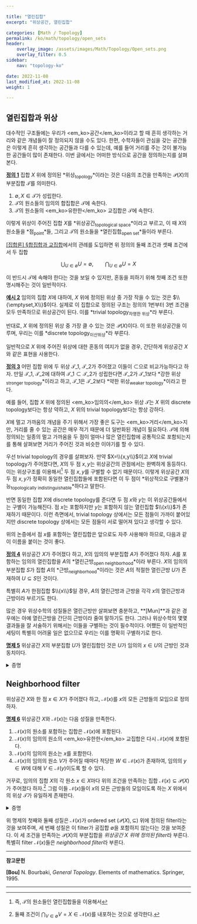```yaml
---

title: "열린집합"
excerpt: "위상공간, 열린집합"

categories: [Math / Topology]
permalink: /ko/math/topology/open_sets
header:
    overlay_image: /assets/images/Math/Topology/Open_sets.png
    overlay_filter: 0.5
sidebar: 
    nav: "topology-ko"

date: 2022-11-08
last_modified_at: 2022-11-08
weight: 1

---
```


## 열린집합과 위상

대수적인 구조들에는 우리가 <em_ko>공간</em_ko>이라고 할 때 흔히 생각하는 거리와 같은 개념들이 잘 정의되지 않을 수도 있다. 한편, 수학자들이 관심을 갖는 공간들은 이렇게 흔히 생각하는 공간들과 다를 수 있는데, 예를 들어 거리를 주는 것이 불가능한 공간들이 많이 존재한다. 이번 글에서는 어떠한 방식으로 공간을 정의하는지를 살펴본다.

<div class="definition" markdown="1">

<ins id="def1">**정의 1**</ins> 집합 $X$ 위에 정의된 *위상<sub>topology</sub>*이라는 것은 다음의 조건을 만족하는 $\mathcal{P}(X)$의 부분집합 $\mathcal{T}$를 의미한다.

1. $\emptyset,X\in\mathcal{T}$가 성립한다.
2. $\mathcal{T}$의 원소들의 임의의 합집합은 $\mathcal{T}$에 속한다.
3. $\mathcal{T}$의 원소들의 <em_ko>유한한</em_ko> 교집합은 $\mathcal{T}$에 속한다.

이렇게 위상이 주어진 집합 $X$를 *위상공간<sub>topological space</sub>*이라고 부르고, 이 때 $X$의 원소들을 *점<sub>point</sub>*들, 그리고 $\mathcal{T}$의 원소들을 *열린집합<sub>open set</sub>*들이라 부른다.

</div>

[\[집합론\] §합집합과 교집합](/ko/math/set_theory/union_and_intersection)에서의 관례를 도입하면 위 정의의 둘째 조건과 셋째 조건에서 두 집합

$$\bigcup_{U\in\emptyset}U=\emptyset,\qquad\bigcap_{U\in\emptyset}U=X$$

이 반드시 $\mathcal{T}$에 속해야 한다는 것을 보일 수 있지만, 혼동을 피하기 위해 첫째 조건 또한 명시해주는 것이 일반적이다.

<div class="example" markdown="1">

<ins id="ex2">**예시 2**</ins> 임의의 집합 $X$에 대하여, $X$ 위에 정의된 위상 중 가장 작을 수 있는 것은 $\\{\emptyset,X\\}$이다. 실제로 이 집합으로 정의된 구조는 정의의 1번부터 3번 조건을 모두 만족하므로 위상공간이 된다. 이를 *trivial topology<sub>자명한 위상</sub>*라 부른다. 

반대로, $X$ 위에 정의된 위상 중 가장 클 수 있는 것은 $\mathcal{P}(X)$이다. 이 또한 위상공간을 이루며, 우리는 이를 *discrete topology<sub>이산위상</sub>*라 부른다.

</div>

일반적으로 $X$ 위에 주어진 위상에 대한 혼동의 여지가 없을 경우, 간단하게 <phrase>위상공간 $X$</phrase>와 같은 표현을 사용한다.

<div class="definition" markdown="1">

<ins id="def3">**정의 3**</ins> 어떤 집합 위에 두 위상 $\mathcal{T}\_1$, $\mathcal{T}\_2$가 주어졌고 이들이 $\subset$으로 비교가능하다고 하자. 만일 $\mathcal{T}\_1$, $\mathcal{T}\_2$에 대하여 $\mathcal{T}\_1\subset\mathcal{T}\_2$가 성립한다면 $\mathcal{T}\_2$가 $\mathcal{T}\_1$보다 *강한 위상<sub>stronger topology</sub>*이라고 하고, $\mathcal{T}\_1$은 $\mathcal{T}\_2$보다 *약한 위상<sub>weaker topology</sub>*이라고 한다. 
</div>

예를 들어, 집합 $X$ 위에 정의된 <em_ko>임의의</em_ko> 위상 $\mathcal{T}$는 $X$ 위의 discrete topology보다는 항상 약하고, $X$ 위의 trivial topology보다는 항상 강하다. 

$X$에 멀고 가까움의 개념을 주기 위해서 가장 좋은 도구는 <em_ko>거리</em_ko>지만, 거리를 줄 수 있는 공간은 매우 적기 때문에 더 일반화된 개념이 필요하다. $\mathcal{T}$에 의해 정의되는 일종의 멀고 가까움을 <phrase>두 점이 얼마나 많은 열린집합에 공통적으로 포함되는지</phrase>를 통해 살펴보면 거리가 주어진 것과 비슷한 이야기를 할 수 있다.

우선 trivial topology의 경우를 살펴보자. 만약 $X=\\{x,y\\}$이고 $X$에 trivial topology가 주어졌다면, $X$의 두 점 $x,y$는 위상공간의 관점에서는 완벽하게 동등하다. 이는 위상구조를 이용해서[^1] 두 점 $x,y$를 구별할 수 없기 때문이다. 이렇게 위상공간 $X$의 두 점 $x,y$가 정확히 동일한 열린집합들에 포함된다면 이 두 점이 *위상적으로 구별불가능<sub>topologically indistinguishable</sub>*하다고 말한다.

반면 동일한 집합 $X$에 discrete topology를 준다면 두 점 $x$와 $y$는 이 위상공간들에서는 구별이 가능해진다. 점 $x$는 포함하지만 $y$는 포함하지 않는 열린집합 $\\{x\\}$가 존재하기 때문이다. 이런 측면에서, trivial topology 상에서는 모든 점들이 가까이 붙어있지만 discrete topology 상에서는 모든 점들이 서로 떨어져 있다고 생각할 수 있다. 

위의 논증에서 <phrase>점 $x$를 포함하는 열린집합</phrase>은 앞으로도 자주 사용해야 하므로, 다음과 같이 이름을 붙이는 것이 좋다.

<div class="definition" markdown="1">

<ins id="def4">**정의 4**</ins> 위상공간 $X$가 주어졌다 하고, $X$의 임의의 부분집합 $A$가 주어졌다 하자. $A$를 포함하는 임의의 열린집합을 $A$의 *열린근방<sub>open neighborhood</sub>*이라 부른다. $X$의 임의의 부분집합 $S$가 집합 $A$의 *근방<sub>neighborhood</sub>*이라는 것은 $A$의 적절한 열린근방 $U$가 존재하여 $U\subseteq S$인 것이다.

</div>

특별히 $A$가 한점집합 $\\{x\\}$일 경우, $A$의 열린근방과 근방을 각각 $x$의 열린근방과 근방이라 부르기도 한다. 

많은 경우 위상수학의 성질들은 열린근방만 살펴보면 충분하고, **[Mun]**과 같은 경우에는 아예 열린근방을 간단히 근방이라 줄여 말하기도 한다. 그러나 위상수학의 몇몇 결과들을 잘 서술하기 위해서는 이들을 구별하는 것이 필수적이다. 어쨌든 이 일반적인 세팅이 특별히 어려울 일은 없으므로 우리는 이를 명확히 구별하기로 한다.

<div class="proposition" markdown="1">

<ins id="prop5">**명제 5**</ins> 위상공간 $X$의 부분집합 $U$가 열린집합인 것은 $U$가 임의의 $x\in U$의 근방인 것과 동치이다.

</div>
<details class="proof" markdown="1">
<summary>증명</summary>

[정의 4](#def4)을 통해 뒤의 조건을 풀어쓰면

> 임의의 $x\in U$가 주어질 때마다, $U$에 포함되는 $x$의 열린근방 $V$가 존재한다.

는 것과 같다.

우선 $U$가 열린집합이라면, $U$ 자기자신이 $U$에 포함되는 $x$의 열린근방이므로 증명할 것이 없다. 따라서 반대방향만 보이면 충분하다. 임의의 $x\in U$마다, $U$에 포함되는 $x$의 열린근방이 존재한다 하고, $x$에 대한 의존성을 나타내기 위해 이를 $V(x)$라 하자. 즉 $V(x)$는 열린집합이며, $\\{x\\}\subseteq V(x)\subseteq U$를 만족한다. 이제 $U$가 열린집합이라는 것은 다음 등식

$$U=\bigcup_{x\in U}\{x\}\subseteq\bigcup_{x\in U} V(x)\subseteq\bigcup_{x\in U} U=U$$

으로부터 명확하다. 

</details>

## Neighborhood filter

위상공간 $X$와 한 점 $x\in X$가 주어졌다 하고, $\mathcal{N}(x)$를 <phrase>$x$의 모든 근방들의 모임</phrase>으로 정의하자.

<div class="proposition" markdown="1">

<ins id="prop6">**명제 6**</ins> 위상공간 $X$와 $\mathcal{N}(x)$는 다음 성질을 만족한다.

1. $\mathcal{N}(x)$의 원소를 포함하는 집합은 $\mathcal{N}(x)$에 포함된다.
2. $\mathcal{N}(x)$의 임의의 원소의 <em_ko>유한한</em_ko> 교집합은 다시 $\mathcal{N}(x)$에 포함된다.
3. $\mathcal{N}(x)$의 임의의 원소는 $x$를 포함한다.
4. $\mathcal{N}(x)$의 임의의 원소 $V$가 주어질 때마다 적당한 $W\in\mathcal{N}(x)$가 존재하여, 임의의 $y\in W$에 대해 $V\in\mathcal{N}(y)$이도록 할 수 있다.

거꾸로, 임의의 집합 $X$의 각 원소 $x\in X$마다 위의 조건을 만족하는 집합 $\mathcal{N}(x)\subseteq\mathcal{P}(X)$가 주어졌다 하자.[^2] 그럼 이들 $\mathcal{N}(x)$들이 $x$의 모든 근방들의 모임이도록 하는 $X$ 위에서의 위상 $\mathcal{T}$가 유일하게 존재한다.

</div>
<details class="proof" markdown="1">
<summary>증명</summary>

첫 번째 성질과 세 번째 성질은 정의에 의해 자명하다.

둘째 성질을 보이기 위해, $V_1,\ldots, V_n\in\mathcal{N}(x)$가 주어졌다 하자. 그럼 $x\in V_i\subseteq U_i$이도록 하는 $x$의 열린근방들 $U_1,\ldots, U_n$이 존재한다. 이제 [정의 1](#def1)의 셋째 조건에 의하여 이들의 유한한 교집합 $U_1\cap\cdots\cap U_n$도 열린집합이고, 따라서

$$x\in \bigcap_{i=1}^n U_i\subseteq\bigcap_{i=1}^n V_i$$

이므로 $\bigcap V_i$는 $x$의 근방이다. 

넷째 성질의 경우, $W$를 $V$에 속하는 $x$의 열린근방으로 잡으면 된다. 

이제 반대방향을 보여야 한다. 위의 조건을 만족하는 $\mathcal{N}(x)$들이 주어졌다 하자. 그럼 [명제 5](#prop5)에 의하여, $\mathcal{T}$의 원소는 다음 조건

> 임의의 $x\in U$에 대하여, $U\in\mathcal{N}(x)$

를 만족해야 한다. 이로부터 $\mathcal{T}$가 유일해야 한다는 것이 자명하다. 

존재성을 보이기 위해, 위의 조건을 만족하는 모든 집합들의 모임을 $\mathcal{T}$라 하고 이 모임이 [정의 1](#def1)의 조건들을 만족한다는 것을 보이자. 우선 $\emptyset$과 $X$가 위의 조건을 만족하는 것은 자명하다. $\mathcal{T}$의 원소들 $(U\_i)\_{i\in I}$이 주어졌다 하자. $U=\bigcup U_i$라 하고, 임의의 $x\in U$를 택하자. 그럼 $x\in U_i$를 만족하는 $U_i$에 대하여, $U_i\in\mathcal{N}(x)$이고 $U_i\subseteq U$이므로 첫째 조건에 의하여 $U\in\mathcal{N}(x)$이고, 따라서 $U\in\mathcal{T}$이다. 이와 비슷하게 $\mathcal{T}$의 유한한 원소들의 교집합이 $\mathcal{T}$에 속한다는 것을 보일 수 있다.

존재성의 증명을 완료하기 위해서는 이렇게 만든 위상공간 $(X,\mathcal{T})$에 대하여, $\mathcal{N}(x)$가 실제로 각 점 $x$의 모든 근방들의 모임과 같음을 보여야 한다. $\mathcal{T}$의 정의에 의하여, $x$의 임의의 열린근방 $U$는 $\mathcal{N}(x)$에 속하고, 따라서 $x$의 임의의 근방은 첫째 조건에 의해 $\mathcal{N}(x)$에 속한다.  
거꾸로 $\mathcal{N}(x)$에 속하는 임의의 집합 $V$를 택하자. $V$가 $\mathcal{T}$에서 $x$의 근방임을 보이기 위해서는 $x$의 적당한 열린근방 $U\subseteq V$를 찾아야 한다. $U$를 <phrase>$V\in\mathcal{N}(y)$를 만족하는 모든 $y\in X$들의 모임</phrase>으로 정의하자. 
- $V\in\mathcal{N}(x)$이므로, $x\in U$인 것은 자명하다.
- 임의의 $y\in U$를 택하자. $U$의 정의에 의해 $V\in\mathcal{N}(y)$이고, $\mathcal{N}(y)$의 셋째 조건으로부터 $y\in V$이다. 즉 $x\in U\subseteq V$이다. 
- 마지막으로 $U\in\mathcal{T}$임을 보여야 한다. 즉, 임의의 $y\in U$에 대해 $U\in\mathcal{N}(y)$임을 보이자. 그럼 $V\in\mathcal{N}(y)$이므로, 넷째 조건으로부터 적당한 $W\in\mathcal{N}(y)$가 존재하여, 임의의 $z\in W$에 대해 $V\in\mathcal{N}(z)$가 성립하도록 할 수 있다. 따라서 $z\in U$이므로, $W\subseteq U$이고 이로부터 $U\in\mathcal{N}(y)$임을 안다. 

</details>

위 명제의 첫째와 둘째 성질은 $\mathcal{N}(x)$가 ordered set $(\mathcal{P}(X),\subseteq)$ 위에 정의된 filter라는 것을 보여주며, 세 번째 성질은 이 filter가 공집합 $\emptyset$을 포함하지 않는다는 것을 보여준다. 이 세 조건을 만족하는 $\mathcal{P}(X)$의 부분집합을 *위상공간 $X$ 위에 정의된 filter*라 부른다. 특별히 filter $\mathcal{N}(x)$들은 *neighborhood filter*라 부른다.


---

**참고문헌**

**[Bou]** N. Bourbaki, <i>General Topology</i>. Elements of mathematics. Springer, 1995.

---

[^1]: 즉, $\mathcal{T}$의 원소들인 열린집합들을 이용해서
[^2]: 둘째 조건이 $\bigcap_{V\in\emptyset} V=X\in\mathcal{N}(x)$를 내포하는 것으로 생각한다.